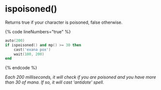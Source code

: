 # ispoisoned()

Returns true if your character is poisoned, false otherwise.

{% code lineNumbers="true" %}
```lua
auto(200)
if ispoisoned() and mp() >= 30 then
	cast('exana pox')
	wait(100, 200)
end
```
{% endcode %}

_Each 200 milliseconds, it will check if you are poisoned and you have more than 30 of mana. If so, it will cast 'antidote' spell._